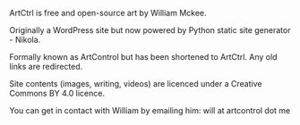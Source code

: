 <!-- 
.. title: about
.. slug: about
.. date: 2016-01-28 06:41:58 UTC+13:00
.. tags: 
.. category: 
.. link: 
.. description: 
.. type: text
-->

ArtCtrl is free and open-source art by William Mckee. 

Originally a WordPress site but now powered by Python static 
site generator - Nikola.

Formally known as ArtControl but has been shortened to ArtCtrl.
Any old links are redirected. 

Site contents (images, writing, videos) are licenced under a
Creative Commons BY 4.0 licence.

You can get in contact with William by emailing him: will at artcontrol dot me
